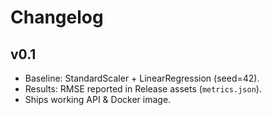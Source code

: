 # Changelog

## v0.1
- Baseline: StandardScaler + LinearRegression (seed=42).
- Results: RMSE reported in Release assets (`metrics.json`).
- Ships working API & Docker image.
